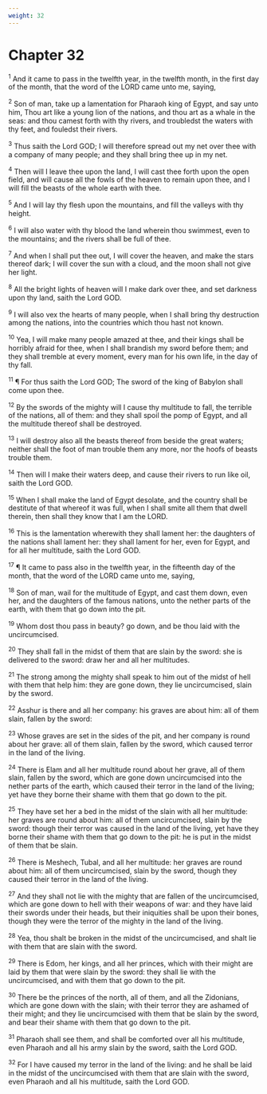 ```yaml
---
weight: 32
---
```


# Chapter 32

<sup>1</sup> And it came to pass in the twelfth year, in the twelfth month, in the first day of the month, that the word of the LORD came unto me, saying, 

<sup>2</sup> Son of man, take up a lamentation for Pharaoh king of Egypt, and say unto him, Thou art like a young lion of the nations, and thou art as a whale in the seas: and thou camest forth with thy rivers, and troubledst the waters with thy feet, and fouledst their rivers. 

<sup>3</sup> Thus saith the Lord GOD; I will therefore spread out my net over thee with a company of many people; and they shall bring thee up in my net. 

<sup>4</sup> Then will I leave thee upon the land, I will cast thee forth upon the open field, and will cause all the fowls of the heaven to remain upon thee, and I will fill the beasts of the whole earth with thee. 

<sup>5</sup> And I will lay thy flesh upon the mountains, and fill the valleys with thy height. 

<sup>6</sup> I will also water with thy blood the land wherein thou swimmest, even to the mountains; and the rivers shall be full of thee. 

<sup>7</sup> And when I shall put thee out, I will cover the heaven, and make the stars thereof dark; I will cover the sun with a cloud, and the moon shall not give her light. 

<sup>8</sup> All the bright lights of heaven will I make dark over thee, and set darkness upon thy land, saith the Lord GOD. 

<sup>9</sup> I will also vex the hearts of many people, when I shall bring thy destruction among the nations, into the countries which thou hast not known. 

<sup>10</sup> Yea, I will make many people amazed at thee, and their kings shall be horribly afraid for thee, when I shall brandish my sword before them; and they shall tremble at every moment, every man for his own life, in the day of thy fall. 

<sup>11</sup> ¶ For thus saith the Lord GOD; The sword of the king of Babylon shall come upon thee. 

<sup>12</sup> By the swords of the mighty will I cause thy multitude to fall, the terrible of the nations, all of them: and they shall spoil the pomp of Egypt, and all the multitude thereof shall be destroyed. 

<sup>13</sup> I will destroy also all the beasts thereof from beside the great waters; neither shall the foot of man trouble them any more, nor the hoofs of beasts trouble them. 

<sup>14</sup> Then will I make their waters deep, and cause their rivers to run like oil, saith the Lord GOD. 

<sup>15</sup> When I shall make the land of Egypt desolate, and the country shall be destitute of that whereof it was full, when I shall smite all them that dwell therein, then shall they know that I am the LORD. 

<sup>16</sup> This is the lamentation wherewith they shall lament her: the daughters of the nations shall lament her: they shall lament for her, even for Egypt, and for all her multitude, saith the Lord GOD. 

<sup>17</sup> ¶ It came to pass also in the twelfth year, in the fifteenth day of the month, that the word of the LORD came unto me, saying, 

<sup>18</sup> Son of man, wail for the multitude of Egypt, and cast them down, even her, and the daughters of the famous nations, unto the nether parts of the earth, with them that go down into the pit. 

<sup>19</sup> Whom dost thou pass in beauty? go down, and be thou laid with the uncircumcised. 

<sup>20</sup> They shall fall in the midst of them that are slain by the sword: she is delivered to the sword: draw her and all her multitudes. 

<sup>21</sup> The strong among the mighty shall speak to him out of the midst of hell with them that help him: they are gone down, they lie uncircumcised, slain by the sword. 

<sup>22</sup> Asshur is there and all her company: his graves are about him: all of them slain, fallen by the sword: 

<sup>23</sup> Whose graves are set in the sides of the pit, and her company is round about her grave: all of them slain, fallen by the sword, which caused terror in the land of the living. 

<sup>24</sup> There is Elam and all her multitude round about her grave, all of them slain, fallen by the sword, which are gone down uncircumcised into the nether parts of the earth, which caused their terror in the land of the living; yet have they borne their shame with them that go down to the pit. 

<sup>25</sup> They have set her a bed in the midst of the slain with all her multitude: her graves are round about him: all of them uncircumcised, slain by the sword: though their terror was caused in the land of the living, yet have they borne their shame with them that go down to the pit: he is put in the midst of them that be slain. 

<sup>26</sup> There is Meshech, Tubal, and all her multitude: her graves are round about him: all of them uncircumcised, slain by the sword, though they caused their terror in the land of the living. 

<sup>27</sup> And they shall not lie with the mighty that are fallen of the uncircumcised, which are gone down to hell with their weapons of war: and they have laid their swords under their heads, but their iniquities shall be upon their bones, though they were the terror of the mighty in the land of the living. 

<sup>28</sup> Yea, thou shalt be broken in the midst of the uncircumcised, and shalt lie with them that are slain with the sword. 

<sup>29</sup> There is Edom, her kings, and all her princes, which with their might are laid by them that were slain by the sword: they shall lie with the uncircumcised, and with them that go down to the pit. 

<sup>30</sup> There be the princes of the north, all of them, and all the Zidonians, which are gone down with the slain; with their terror they are ashamed of their might; and they lie uncircumcised with them that be slain by the sword, and bear their shame with them that go down to the pit. 

<sup>31</sup> Pharaoh shall see them, and shall be comforted over all his multitude, even Pharaoh and all his army slain by the sword, saith the Lord GOD. 

<sup>32</sup> For I have caused my terror in the land of the living: and he shall be laid in the midst of the uncircumcised with them that are slain with the sword, even Pharaoh and all his multitude, saith the Lord GOD. 


